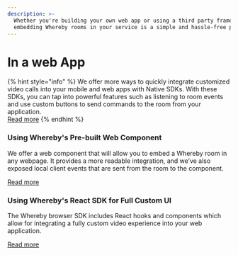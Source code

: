 ```yaml
---
description: >-
  Whether you're building your own web app or using a third party framework,
  embedding Whereby rooms in your service is a simple and hassle-free process.
---
```


# In a web App

{% hint style="info" %}
We offer more ways to quickly integrate customized video calls into your mobile and web apps with Native SDKs. With these SDKs, you can tap into powerful features such as listening to room events and use custom buttons to send commands to the room from your application.\
[Read more](../../tbd-archive/whereby-embedded-sdk-beta.md)
{% endhint %}

### Using Whereby's Pre-built Web Component

We offer a web component that will allow you to embed a Whereby room in any webpage. It provides a more readable integration, and we’ve also exposed local client events that are sent from the room to the component.

[Read more](using-the-whereby-embed-element/)

### Using Whereby's React SDK for Full Custom UI

The Whereby browser SDK includes React hooks and components which allow for integrating a fully custom video experience into your web application.

[Read more](using-wherebys-react-sdk-for-full-custom-ui/)
